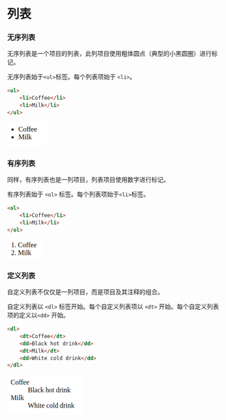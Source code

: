 # 列表

### 无序列表

无序列表是一个项目的列表，此列项目使用粗体圆点（典型的小黑圆圈）进行标记。

无序列表始于` <ul> `标签。每个列表项始于 `<li>`。

```html
<ul>
    <li>Coffee</li>
    <li>Milk</li>
</ul>
```

![1567763666671](assets/1567763666671.png)

### 有序列表

同样，有序列表也是一列项目，列表项目使用数字进行标记。

有序列表始于 `<ol>` 标签。每个列表项始于` <li> `标签。

```html
<ol>
    <li>Coffee</li>
    <li>Milk</li>
</ol>
```

![1567763866000](assets/1567763866000.png)

### 定义列表

自定义列表不仅仅是一列项目，而是项目及其注释的组合。

自定义列表以 `<dl>` 标签开始。每个自定义列表项以 `<dt>` 开始。每个自定义列表项的定义以`<dd>` 开始。

```html
<dl>
    <dt>Coffee</dt>
    <dd>Black hot drink</dd>
    <dt>Milk</dt>
    <dd>White cold drink</dd>
</dl>
```

![1567763952004](assets/1567763952004.png)

